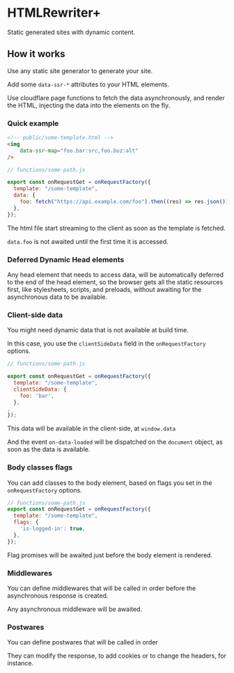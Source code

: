 # HTMLRewriter+

Static generated sites with dynamic content.

## How it works

Use any static site generator to generate your site.

Add some `data-ssr-*` attributes to your HTML elements.

Use cloudflare page functions to fetch the data asynchronously, and render the HTML, injecting the data into the elements on the fly.

### Quick example

```html
<!-- public/some-template.html -->
<img
    data-ssr-map="foo.bar:src,foo.buz:alt"
/>
```

```javascript
// functions/some-path.js

export const onRequestGet = onRequestFactory({
  template: "/some-template",
  data: {
    foo: fetch("https://api.example.com/foo").then((res) => res.json()),
  },
});
```

The html file start streaming to the client as soon as the template is fetched.

`data.foo` is not awaited until the first time it is accessed.

### Deferred Dynamic Head elements

Any head element that needs to access data, will be automatically deferred to the end of the head element, so the browser gets all the static resources first, like stylesheets, scripts, and preloads, without awaiting for the asynchronous data to be available.

### Client-side data

You might need dynamic data that is not available at build time.

In this case, you use the `clientSideData` field in the `onRequestFactory` options.

```javascript
// functions/some-path.js

export const onRequestGet = onRequestFactory({
  template: "/some-template",
  clientSideData: {
    foo: 'bar',
  },
,
});
```

This data will be available in the client-side, at `window.data`

And the event `on-data-loaded` will be dispatched on the `document` object, as soon as the data is available.

### Body classes flags

You can add classes to the body element, based on flags you set in the `onRequestFactory` options.

```javascript
// functions/some-path.js
export const onRequestGet = onRequestFactory({
  template: "/some-template",
  flags: {
    'is-logged-in': true,
  },
});
```

Flag promises will be awaited just before the body element is rendered.

### Middlewares

You can define middlewares that will be called in order before the asynchronous response is created.

Any asynchronous middleware will be awaited.

### Postwares

You can define postwares that will be called in order

They can modify the response, to add cookies or to change the headers, for instance.